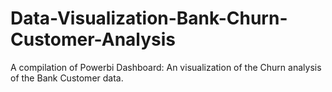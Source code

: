 # Data-Visualization-Bank-Churn-Customer-Analysis
A compilation of Powerbi Dashboard: An visualization of the Churn analysis of the Bank Customer data.
